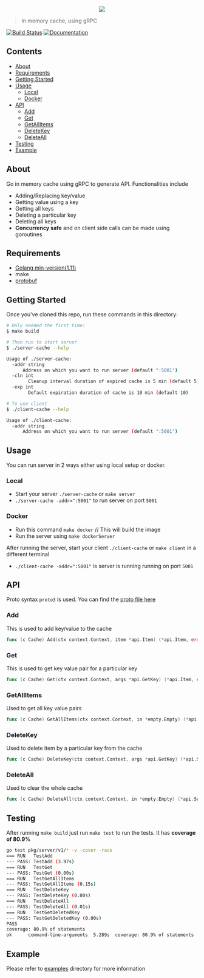 <p align="center">
  <img src="https://user-images.githubusercontent.com/24803604/81805297-3948c900-9538-11ea-82d0-38a4aee7eb10.png" />
</p>

> In memory cache, using gRPC

[![Build Status](https://travis-ci.org/knrt10/gRPC-cache.svg?branch=master)](https://travis-ci.org/knrt10/gRPC-cache)
[![Documentation](https://img.shields.io/badge/godoc-reference-blue.svg)](https://godoc.org/github.com/knrt10/gRPC-cache/api/server)

## Contents

- [About](#about)
- [Requirements](#requirements)
- [Getting Started](#getting-started)
- [Usage](#usage)
    - [Local](#local)
    - [Docker](#docker)
- [API](#api)
    - [Add](#add)
    - [Get](#get)
    - [GetAllItems](#getallitems)
    - [DeleteKey](#deletekey)
    - [DeleteAll](#deleteall)
- [Testing](#testing)
- [Example](#example)

## About

Go in memory cache using gRPC to generate API. Functionalities include

- Adding/Replacing key/value
- Getting value using a key
- Getting all keys
- Deleting a particular key
- Deleting all keys
- **Concurrency safe** and on client side calls can be made using goroutines

## Requirements

- [Golang min-version(1.11)](https://golang.org/)
- make
- [protobuf](https://github.com/golang/protobuf)


## Getting Started

Once you've cloned this repo, run these commands in this directory:

```bash
# Only needed the first time:
$ make build

# Then run to start server
$ ./server-cache --help

Usage of ./server-cache:
  -addr string
      Address on which you want to run server (default ":5001")
  -cln int
    	Cleanup interval duration of expired cache is 5 min (default 5)
  -exp int
    	Default expiration duration of cache is 10 min (default 10)

# To use client
$ ./client-cache --help

Usage of ./client-cache:
  -addr string
      Address on which you want to run server (default ":5001")
```

## Usage

You can run server in 2 ways either using local setup or docker.

### Local

- Start your server `./server-cache` or `make server`
- `./server-cache -addr=":5001"` to run server on port `5001`

### Docker

- Run this command `make docker` // This will build the image
- Run the server using `make dockerServer`

After running the server, start your client `./client-cache` or `make client` in a different terminal

- `./client-cache -addr=":5001"` is server is running running on port `5001`

## API

Proto syntax `proto3` is used. You can find the [proto file here](https://github.com/knrt10/gRPC-cache/tree/master/proto/cache-service.proto)

### Add

This is used to add key/value to the cache

```go
func (c Cache) Add(ctx context.Context, item *api.Item) (*api.Item, error)
```

### Get

This is used to get key value pair for a particular key

```go
func (c Cache) Get(ctx context.Context, args *api.GetKey) (*api.Item, error)
```

### GetAllItems

Used to get all key value pairs

```go
func (c Cache) GetAllItems(ctx context.Context, in *empty.Empty) (*api.AllItems, error)
```

### DeleteKey

Used to delete item by a particular key from the cache

```go
func (c Cache) DeleteKey(ctx context.Context, args *api.GetKey) (*api.Success, error)
```

### DeleteAll

Used to clear the whole cache

```go
func (c Cache) DeleteAll(ctx context.Context, in *empty.Empty) (*api.Success, error)
```

## Testing

After running `make build` just run `make test` to run the tests. It has **coverage of 80.9%**

```bash
go test pkg/server/v1/* -v -cover -race
=== RUN   TestAdd
--- PASS: TestAdd (3.97s)
=== RUN   TestGet
--- PASS: TestGet (0.00s)
=== RUN   TestGetAllItems
--- PASS: TestGetAllItems (0.15s)
=== RUN   TestDeleteKey
--- PASS: TestDeleteKey (0.00s)
=== RUN   TestDeleteAll
--- PASS: TestDeleteAll (0.01s)
=== RUN   TestGetDeletedKey
--- PASS: TestGetDeletedKey (0.00s)
PASS
coverage: 80.9% of statements
ok  	command-line-arguments	5.289s	coverage: 80.9% of statements
```

## Example 

Please refer to [examples](https://github.com/knrt10/gRPC-cache/tree/master/examples) directory for more information
